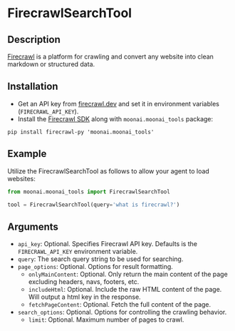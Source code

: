 # FirecrawlSearchTool

## Description

[Firecrawl](https://firecrawl.dev) is a platform for crawling and convert any website into clean markdown or structured data.

## Installation

- Get an API key from [firecrawl.dev](https://firecrawl.dev) and set it in environment variables (`FIRECRAWL_API_KEY`).
- Install the [Firecrawl SDK](https://github.com/mendableai/firecrawl) along with `moonai.moonai_tools` package:

```
pip install firecrawl-py 'moonai.moonai_tools'
```

## Example

Utilize the FirecrawlSearchTool as follows to allow your agent to load websites:

```python
from moonai.moonai_tools import FirecrawlSearchTool

tool = FirecrawlSearchTool(query='what is firecrawl?')
```

## Arguments

- `api_key`: Optional. Specifies Firecrawl API key. Defaults is the `FIRECRAWL_API_KEY` environment variable.
- `query`: The search query string to be used for searching.
- `page_options`: Optional. Options for result formatting.
  - `onlyMainContent`: Optional. Only return the main content of the page excluding headers, navs, footers, etc.
  - `includeHtml`: Optional. Include the raw HTML content of the page. Will output a html key in the response.
  - `fetchPageContent`: Optional. Fetch the full content of the page.
- `search_options`: Optional. Options for controlling the crawling behavior.
  - `limit`: Optional. Maximum number of pages to crawl.